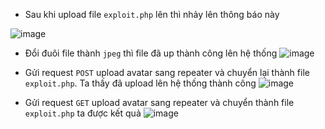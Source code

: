 - Sau khi upload file `exploit.php` lên thì nhảy lên thông báo này

![image](https://github.com/user-attachments/assets/6613ba26-1370-45e5-b345-c73359571dbd)

- Đổi đuôi file thành `jpeg` thì file đã up thành công lên hệ thống
![image](https://github.com/user-attachments/assets/b19eff10-6b08-4dba-a84e-5e58ce49e9d2)

- Gửi request `POST` upload avatar sang repeater và chuyển lại thành file `exploit.php`. Ta thấy đã upload lên hệ thống thành công
![image](https://github.com/user-attachments/assets/a6a0e5ec-8d90-40b3-8f46-14707dedbb65)

- Gửi request `GET` upload avatar sang repeater và chuyển thành file `exploit.php` ta được kết quả
![image](https://github.com/user-attachments/assets/803edd46-a024-4554-b06a-eb5f070f78a7)

